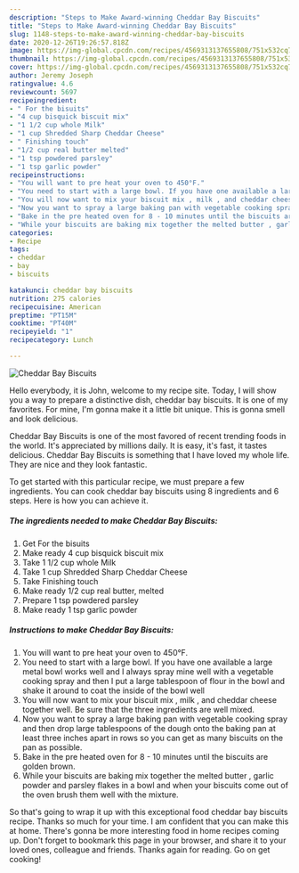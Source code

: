 ```yaml
---
description: "Steps to Make Award-winning Cheddar Bay Biscuits"
title: "Steps to Make Award-winning Cheddar Bay Biscuits"
slug: 1148-steps-to-make-award-winning-cheddar-bay-biscuits
date: 2020-12-26T19:26:57.818Z
image: https://img-global.cpcdn.com/recipes/4569313137655808/751x532cq70/cheddar-bay-biscuits-recipe-main-photo.jpg
thumbnail: https://img-global.cpcdn.com/recipes/4569313137655808/751x532cq70/cheddar-bay-biscuits-recipe-main-photo.jpg
cover: https://img-global.cpcdn.com/recipes/4569313137655808/751x532cq70/cheddar-bay-biscuits-recipe-main-photo.jpg
author: Jeremy Joseph
ratingvalue: 4.6
reviewcount: 5697
recipeingredient:
- " For the bisuits"
- "4 cup bisquick biscuit mix"
- "1 1/2 cup whole Milk"
- "1 cup Shredded Sharp Cheddar Cheese"
- " Finishing touch"
- "1/2 cup real butter melted"
- "1 tsp powdered parsley"
- "1 tsp garlic powder"
recipeinstructions:
- "You will want to pre heat your oven to 450°F."
- "You need to start with a large bowl. If you have one available a large metal bowl works well and I always spray mine well with a vegetable cooking spray and then I put a large tablespoon of flour in the bowl and shake it around to coat the inside of the bowl well"
- "You will now want to mix your biscuit mix , milk , and cheddar cheese together well. Be sure that the three ingredients are well mixed."
- "Now you want to spray a large baking pan with vegetable cooking spray and then drop large tablespoons of the dough onto the baking pan at least three inches apart in rows so you can get as many biscuits on the pan as possible."
- "Bake in the pre heated oven for 8 - 10 minutes until the biscuits are golden brown."
- "While your biscuits are baking mix together the melted butter , garlic powder and parsley flakes in a bowl and when your biscuits come out of the oven brush them well with the mixture."
categories:
- Recipe
tags:
- cheddar
- bay
- biscuits

katakunci: cheddar bay biscuits 
nutrition: 275 calories
recipecuisine: American
preptime: "PT15M"
cooktime: "PT40M"
recipeyield: "1"
recipecategory: Lunch

---
```



![Cheddar Bay Biscuits](https://img-global.cpcdn.com/recipes/4569313137655808/751x532cq70/cheddar-bay-biscuits-recipe-main-photo.jpg)

Hello everybody, it is John, welcome to my recipe site. Today, I will show you a way to prepare a distinctive dish, cheddar bay biscuits. It is one of my favorites. For mine, I'm gonna make it a little bit unique. This is gonna smell and look delicious.

Cheddar Bay Biscuits is one of the most favored of recent trending foods in the world. It's appreciated by millions daily. It is easy, it's fast, it tastes delicious. Cheddar Bay Biscuits is something that I have loved my whole life. They are nice and they look fantastic.




To get started with this particular recipe, we must prepare a few ingredients. You can cook cheddar bay biscuits using 8 ingredients and 6 steps. Here is how you can achieve it.

<!--inarticleads1-->

##### The ingredients needed to make Cheddar Bay Biscuits:

1. Get  For the bisuits
1. Make ready 4 cup bisquick biscuit mix
1. Take 1 1/2 cup whole Milk
1. Take 1 cup Shredded Sharp Cheddar Cheese
1. Take  Finishing touch
1. Make ready 1/2 cup real butter, melted
1. Prepare 1 tsp powdered parsley
1. Make ready 1 tsp garlic powder




<!--inarticleads2-->

##### Instructions to make Cheddar Bay Biscuits:

1. You will want to pre heat your oven to 450°F.
1. You need to start with a large bowl. If you have one available a large metal bowl works well and I always spray mine well with a vegetable cooking spray and then I put a large tablespoon of flour in the bowl and shake it around to coat the inside of the bowl well
1. You will now want to mix your biscuit mix , milk , and cheddar cheese together well. Be sure that the three ingredients are well mixed.
1. Now you want to spray a large baking pan with vegetable cooking spray and then drop large tablespoons of the dough onto the baking pan at least three inches apart in rows so you can get as many biscuits on the pan as possible.
1. Bake in the pre heated oven for 8 - 10 minutes until the biscuits are golden brown.
1. While your biscuits are baking mix together the melted butter , garlic powder and parsley flakes in a bowl and when your biscuits come out of the oven brush them well with the mixture.




So that's going to wrap it up with this exceptional food cheddar bay biscuits recipe. Thanks so much for your time. I am confident that you can make this at home. There's gonna be more interesting food in home recipes coming up. Don't forget to bookmark this page in your browser, and share it to your loved ones, colleague and friends. Thanks again for reading. Go on get cooking!
